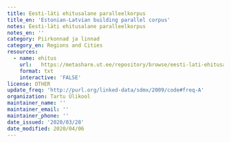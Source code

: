 ```yaml
---
title: Eesti-läti ehitusalane paralleelkorpus
title_en: 'Estonian-Latvian building parallel corpus'
notes: Eesti-läti ehitusalane paralleelkorpus
notes_en: ''
category: Piirkonnad ja linnad
category_en: Regions and Cities
resources:
  - name: ehitus
    url:   https://metashare.ut.ee/repository/browse/eesti-lati-ehitusalane-paralleelkorpus/fc09498858eb11e2a6e4005056b400248d8ea9f4242c4771b34cc6f65b97cc78/
    format: txt
    interactive: 'FALSE'
license: OTHER
update_freq: 'http://purl.org/linked-data/sdmx/2009/code#freq-A'
organization: Tartu Ülikool
maintainer_name: ''
maintainer_email: ''
maintainer_phone: ''
date_issued: '2020/03/28'
date_modified: 2020/04/06
---
```


